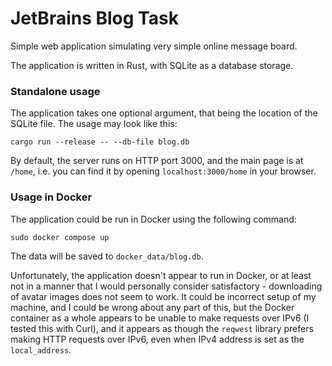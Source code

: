 # JetBrains Blog Task

Simple web application simulating very simple online message board.

The application is written in Rust, with SQLite as a database storage.

### Standalone usage

The application takes one optional argument, that being the location of the SQLite file. The usage may look like this:

```shell
cargo run --release -- --db-file blog.db
```

By default, the server runs on HTTP port 3000, and the main page is at `/home`, i.e. you can find it by opening `localhost:3000/home` in your browser. 

### Usage in Docker

The application could be run in Docker using the following command:

```shell
sudo docker compose up
```

The data will be saved to `docker_data/blog.db`.

Unfortunately, the application doesn't appear to run in Docker, or at least not in a manner that I would personally consider satisfactory - downloading of avatar images does not seem to work. It could be incorrect setup of my machine, and I could be wrong about any part of this, but the Docker container as a whole appears to be unable to make requests over IPv6 (I tested this with Curl), and it appears as though the `reqwest` library prefers making HTTP requests over IPv6, even when IPv4 address is set as the `local_address`.
